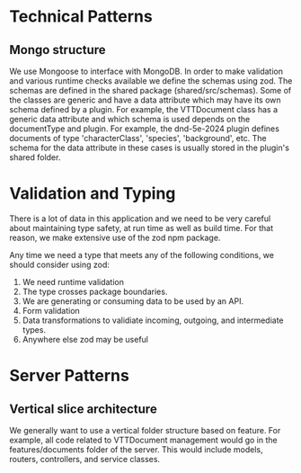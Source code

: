 # Technical Patterns

## Mongo structure

We use Mongoose to interface with MongoDB. In order to make validation and various runtime checks available we define the schemas using zod.
The schemas are defined in the shared package (shared/src/schemas).
Some of the classes are generic and have a data attribute which may have its own schema defined by a plugin. For example, the VTTDocument class has a generic data attribute and which schema is used depends on the documentType and plugin. For example, the dnd-5e-2024 plugin defines documents of type 'characterClass', 'species', 'background', etc. The schema for the data attribute in these cases is usually stored in the plugin's shared folder.

# Validation and Typing

There is a lot of data in this application and we need to be very careful about maintaining type safety, at run time as well as build time. For that reason, we make extensive use of the zod npm package.

Any time we need a type that meets any of the following conditions, we should consider using zod:

1.  We need runtime validation
2.  The type crosses package boundaries.
3.  We are generating or consuming data to be used by an API.
4.  Form validation
5.  Data transformations to validiate incoming, outgoing, and intermediate types.
6.  Anywhere else zod may be useful

# Server Patterns

## Vertical slice architecture

We generally want to use a vertical folder structure based on feature. For example, all code related to VTTDocument management would go in the features/documents folder of the server. This would include models, routers, controllers, and service classes.
